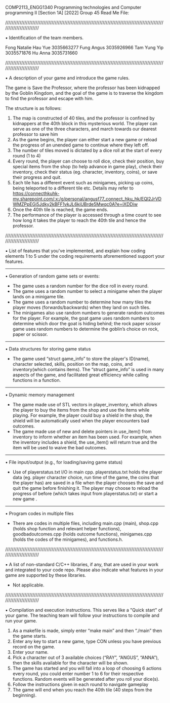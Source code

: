 COMP2113_ENGG1340 Programming technologies and Computer programming II [Section 1A] [2022]
Group 45 Read Me File:

////////////////////////////////////////////////////////////////////////////////////////////////////////////////////////

▪ Identification of the team members.

Fong Natalie Hau Yue 3035663277
Fung Angus 3035926966
Tam Yung Yip 3035571876
Hu Anna 3035731660

////////////////////////////////////////////////////////////////////////////////////////////////////////////////////////

▪ A description of your game and introduce the game rules.

The game is Save the Professor, where the professor has been kidnapped by the Goblin Kingdom, and the goal of the game is to traverse the kingdom to find the professor and escape with him. 

The structure is as follows:
1. The map is constructed of 40 tiles, and the professor is confined by kidnappers at the 40th block in this mysterious world. The player can serve as one of the three characters, and march towards our dearest professor to save him
2. As the game begins, the player can either start a new game or reload the progress of an unended game to continue where they left off.
3. The number of tiles moved is dictated by a dice roll at the start of every round (1 to 4)
4. Every round, the player can choose to roll dice, check their position, buy special items from the shop (to help advance in game play), check their inventory, check their status (eg. character, inventory, coins), or save their progress and quit.
5. Each tile has a different event such as minigames, picking up coins, being teleported to a different tile etc. Details may refer to https://connecthkuhk-my.sharepoint.com/:x:/g/personal/angusf77_connect_hku_hk/EQl2JrVDWMZPpEGj5Jdky2kBFF1vkJL6kjUBrde5Mwqc0A?e=iXDDiw
6. Once the 40th tile is reached, the game ends.
7. The performance of the player is accessed through a time count to see how long it takes the player to reach the 40th tile and hence the professor.

////////////////////////////////////////////////////////////////////////////////////////////////////////////////////////

▪ List of features that you've implemented, and explain how coding elements 1 to 5 under the coding requirements aforementioned support your features.

----------------------------------------------------------------------------------------------------
• Generation of random game sets or events: 
- The game uses a random number for the dice roll in every round.
- The game uses a random number to select a minigame when the player lands on a minigame tile. 
- The game uses a random number to determine how many tiles the player moves (forwards/backwards) when they land on such tiles.
- The minigames also use random numbers to generate random outcomes for the player. For example, the goat game uses random numbers to determine which door the goat is hiding behind; the rock paper scissor game uses random numbers to determine the goblin’s choice on rock, paper or scissor. 
----------------------------------------------------------------------------------------------------
• Data structures for storing game status 
- The game used “struct game_info” to store the player's ID(name), character selected, skills, position on the map, coins, and inventory(which contains items). The “struct game_info” is used in many aspects of the game, and facilitated great efficiency while calling functions in a function. 
----------------------------------------------------------------------------------------------------
• Dynamic memory management 
- The game made use of STL vectors in player_inventory, which allows the player to buy the items from the shop and use the items while playing. For example, the player could buy a shield in the shop, the shield will be automatically used when the player encounters bad outcomes. 
- The game made use of new and delete pointers in use_item() from inventory to inform whether an item has been used. For example, when the inventory includes a shield, the use_item() will return true and the item will be used to waive the bad outcomes.
----------------------------------------------------------------------------------------------------
• File input/output (e.g., for loading/saving game status) 
- Use of playerstatus.txt I/O in main cpp. 
playerstatus.txt holds the player data (eg. player character choice, run time of the game, the coins that the player has) are saved in a file when the player chooses the save and quit the game before finishing it. The player may choose to reload the progress of before (which takes input from playerstatus.txt) or start a new game .
----------------------------------------------------------------------------------------------------
• Program codes in multiple files 
- There are codes in multiple files, including main.cpp (main), shop.cpp (holds shop function and relevant helper functions), goodbadoutcomes.cpp (holds outcome functions), minigames.cpp (holds the codes of the minigames), and functions.h.

////////////////////////////////////////////////////////////////////////////////////////////////////////////////////////

▪ A list of non-standard C/C++ libraries, if any, that are used in your work and integrated to your code repo. Please also indicate what features in your game are supported by these libraries. 
- Not applicable.

////////////////////////////////////////////////////////////////////////////////////////////////////////////////////////

▪ Compilation and execution instructions. This serves like a "Quick start" of your game. The teaching team will follow your instructions to compile and run your game. 

1. As a makefile is made, simply enter “make main” and then “./main” then the game starts.
2. Enter any key to start a new game, type CON unless you have previous record on the game.
3. Enter your name.
4. Pick a character out of 3 available choices (“RAY”, “ANGUS”, “ANNA”), then the skills available for the character will be shown.
5. The game has started and you will fall into a loop of choosing 6 actions every round, you could enter number 1 to 6 for their respective functions. Random events will be generated after you roll your dice(s). 
6. Follow the instructions given in each round to navigate gameplay
7. The game will end when you reach the 40th tile (40 steps from the beginning).
